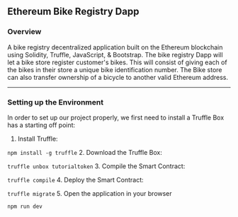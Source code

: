 ## Ethereum Bike Registry Dapp
### Overview
A bike registry decentralized application built on the Ethereum blockchain using Solidity, Truffle, JavaScript, & Bootstrap. The bike registry Dapp will let a bike store register customer's bikes. This will consist of giving each of the bikes in their store a unique bike identification number. The Bike store can also transfer ownership of a bicycle to another valid Ethereum address.

---

### Setting up the Environment
In order to set up our project properly, we first need to install a Truffle Box has a starting off point:

1. Install Truffle:

`npm install -g truffle`
2. Download the Truffle Box:

`truffle unbox tutorialtoken`
3. Compile the Smart Contract:

`truffle compile`
4. Deploy the Smart Contract:

`truffle migrate`
5. Open the application in your browser

`npm run dev`
